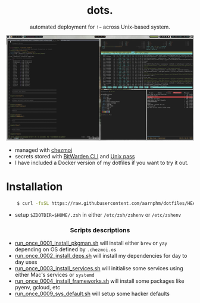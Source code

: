 <h1 align="center">dots.</h1>

<div align="center"><p>automated deployment for <code>!~</code> across Unix-based system.</p></div>

![desktop](./bootstrap/screenshots/desktop.png)

- managed with [chezmoi](https://www.chezmoi.io/) 
- secrets stored with [BitWarden CLI](https://bitwarden.com/) and [Unix pass](https://www.passwordstore.org/)
- I have included a Docker version of my dotfiles if you want to try it out.

# Installation

```sh 
    $ curl -fsSL https://raw.githubusercontent.com/aarnphm/dotfiles/HEAD/install | bash
```
- setup `$ZDOTDIR=$HOME/.zsh` in either `/etc/zsh/zshenv` or `/etc/zshenv`

<h3 align="center">Scripts descriptions</h3>

- [run_once_0001_install_pkgman.sh](./run_once_0001_install_pkgman.sh.tmpl) will install either `brew` or `yay` depending on OS defined by `.chezmoi.os`
- [run_once_0002_install_deps.sh](./run_once_0002_install_deps.sh.tmpl) will install my dependencies for day to day uses
- [run_once_0003_install_services.sh](./run_once_0003_install_services.sh.tmpl) will initialise some services using either Mac's services or `systemd`
- [run_once_0004_install_frameworks.sh](./run_once_0004_install_frameworks.sh.tmpl) will install some packages like pyenv, gcloud, etc
- [run_once_0009_sys_default.sh](./run_once_0009_sys_defaults.sh.tmpl) will setup some hacker defaults
